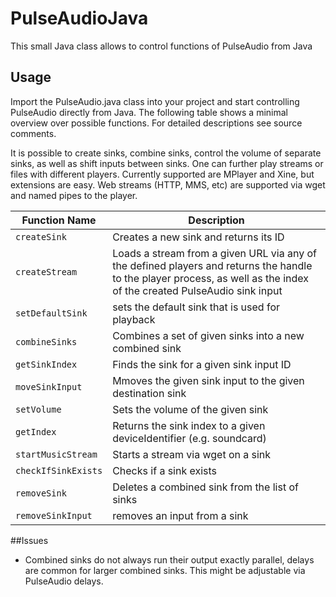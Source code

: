 # PulseAudioJava
This small Java class allows to control functions of PulseAudio from Java

## Usage
Import the PulseAudio.java class into your project and start controlling PulseAudio directly from Java. The following table shows a minimal overview over possible functions. For detailed descriptions see source comments.

It is possible to create sinks, combine sinks, control the volume of separate sinks, as well as shift inputs between sinks. One can further play streams or files with different players. Currently supported are MPlayer and Xine, but extensions are easy. Web streams (HTTP, MMS, etc) are supported via wget and named pipes to the player.

Function Name  | Description
------------- | -------------
```createSink``` | Creates a new sink and returns its ID
```createStream``` | Loads a stream from a given URL via any of the defined players and returns the handle to the player process, as well as the index of the created PulseAudio sink input
```setDefaultSink``` | sets the default sink that is used for playback
```combineSinks``` | Combines a set of given sinks into a new combined sink
```getSinkIndex``` | Finds the sink for a given sink input ID
```moveSinkInput``` | Mmoves the given sink input to the given destination sink
```setVolume``` | Sets the volume of the given sink
```getIndex``` | Returns the sink index to a given deviceIdentifier (e.g. soundcard)
```startMusicStream``` | Starts a stream via wget on a sink
```checkIfSinkExists``` | Checks if a sink exists
```removeSink``` | Deletes a combined sink from the list of sinks
```removeSinkInput``` | removes an input from a sink

##Issues
- Combined sinks do not always run their output exactly parallel, delays are common for larger combined sinks. This might be adjustable via PulseAudio delays.